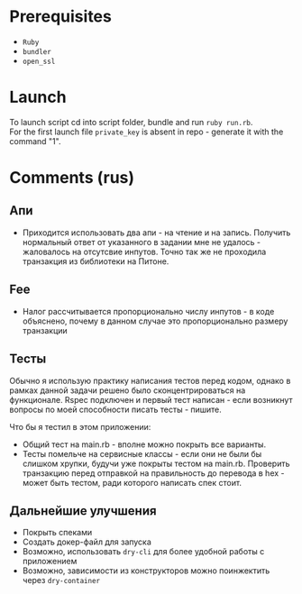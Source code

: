 # Prerequisites
- `Ruby`
- `bundler`
- `open_ssl`

# Launch
To launch script cd into script folder, bundle and run `ruby run.rb`.  
For the first launch file `private_key` is absent in repo - generate it with the command "1".

# Comments (rus)
## Апи
- Приходится использовать два апи - на чтение и на запись. Получить нормальный ответ от указанного в задании мне
не удалось - жаловалось на отсутсвие инпутов. Точно так же не проходила транзакция из библиотеки на Питоне.
## Fee
- Налог рассчитывается пропорционально числу инпутов - в коде объяснено, почему в данном случае это пропорционально
размеру транзакции
## Тесты
Обычно я использую практику написания тестов перед кодом, однако в рамках данной задачи решено было сконцентрироваться
на функционале. Rspec подключен и первый тест написан - если возникнут вопросы по моей способности писать тесты - пишите.  

Что бы я тестил в этом приложении:
- Общий тест на main.rb - вполне можно покрыть все варианты.
- Тесты помельче на сервисные классы - если они не были бы слишком хрупки, будучи уже покрыты тестом на main.rb. Проверить
транзакцию перед отправкой на правильность до перевода в hex - может быть тестом, ради которого написать спек стоит.
## Дальнейшие улучшения
- Покрыть спеками
- Создать докер-файл для запуска
- Возможно, использовать `dry-cli` для более удобной работы с приложением
- Возможно, зависимости из конструкторов можно поинжектить через `dry-container`